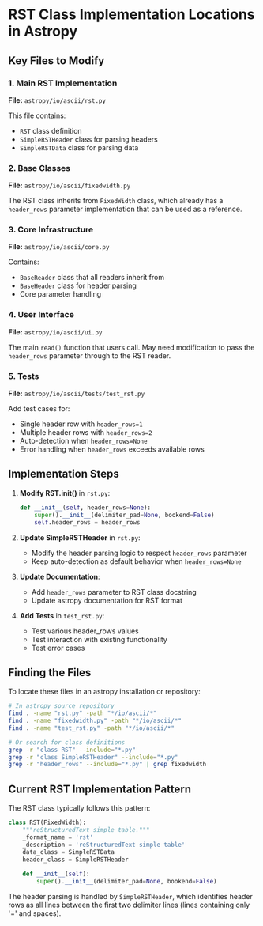 # RST Class Implementation Locations in Astropy

## Key Files to Modify

### 1. Main RST Implementation
**File:** `astropy/io/ascii/rst.py`

This file contains:
- `RST` class definition
- `SimpleRSTHeader` class for parsing headers
- `SimpleRSTData` class for parsing data

### 2. Base Classes
**File:** `astropy/io/ascii/fixedwidth.py`

The RST class inherits from `FixedWidth` class, which already has a `header_rows` parameter implementation that can be used as a reference.

### 3. Core Infrastructure
**File:** `astropy/io/ascii/core.py`

Contains:
- `BaseReader` class that all readers inherit from
- `BaseHeader` class for header parsing
- Core parameter handling

### 4. User Interface
**File:** `astropy/io/ascii/ui.py`

The main `read()` function that users call. May need modification to pass the `header_rows` parameter through to the RST reader.

### 5. Tests
**File:** `astropy/io/ascii/tests/test_rst.py`

Add test cases for:
- Single header row with `header_rows=1`
- Multiple header rows with `header_rows=2`
- Auto-detection when `header_rows=None`
- Error handling when `header_rows` exceeds available rows

## Implementation Steps

1. **Modify RST.__init__()** in `rst.py`:
   ```python
   def __init__(self, header_rows=None):
       super().__init__(delimiter_pad=None, bookend=False)
       self.header_rows = header_rows
   ```

2. **Update SimpleRSTHeader** in `rst.py`:
   - Modify the header parsing logic to respect `header_rows` parameter
   - Keep auto-detection as default behavior when `header_rows=None`

3. **Update Documentation**:
   - Add `header_rows` parameter to RST class docstring
   - Update astropy documentation for RST format

4. **Add Tests** in `test_rst.py`:
   - Test various header_rows values
   - Test interaction with existing functionality
   - Test error cases

## Finding the Files

To locate these files in an astropy installation or repository:

```bash
# In astropy source repository
find . -name "rst.py" -path "*/io/ascii/*"
find . -name "fixedwidth.py" -path "*/io/ascii/*"
find . -name "test_rst.py" -path "*/io/ascii/*"

# Or search for class definitions
grep -r "class RST" --include="*.py"
grep -r "class SimpleRSTHeader" --include="*.py"
grep -r "header_rows" --include="*.py" | grep fixedwidth
```

## Current RST Implementation Pattern

The RST class typically follows this pattern:

```python
class RST(FixedWidth):
    """reStructuredText simple table."""
    _format_name = 'rst'
    _description = 'reStructuredText simple table'
    data_class = SimpleRSTData
    header_class = SimpleRSTHeader
    
    def __init__(self):
        super().__init__(delimiter_pad=None, bookend=False)
```

The header parsing is handled by `SimpleRSTHeader`, which identifies header rows as all lines between the first two delimiter lines (lines containing only '=' and spaces).